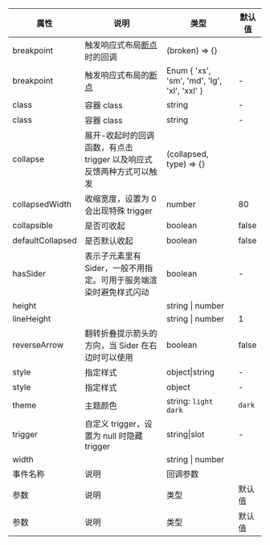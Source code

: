 属性 | 说明 | 类型 | 默认值 
------ | ------ | ------ | ---
| breakpoint | 触发响应式布局[断点](/components/grid#api)时的回调 | (broken) => {} |
| breakpoint | 触发响应式布局的[断点](/components/grid#API) | Enum { 'xs', 'sm', 'md', 'lg', 'xl', 'xxl' } | - |
| class | 容器 class | string | - |
| class | 容器 class | string | - |
| collapse | 展开-收起时的回调函数，有点击 trigger 以及响应式反馈两种方式可以触发 | (collapsed, type) => {} |
| collapsedWidth | 收缩宽度，设置为 0 会出现特殊 trigger | number | 80 |
| collapsible | 是否可收起 | boolean | false |
| defaultCollapsed | 是否默认收起 | boolean | false |
| hasSider | 表示子元素里有 Sider，一般不用指定。可用于服务端渲染时避免样式闪动 | boolean | - |
height||string \| number|
lineHeight||string \| number|1
| reverseArrow | 翻转折叠提示箭头的方向，当 Sider 在右边时可以使用 | boolean | false |
| style | 指定样式 | object\|string | - |
| style | 指定样式 | object | - |
| theme | 主题颜色 | string: `light` `dark` | `dark` |
| trigger | 自定义 trigger，设置为 null 时隐藏 trigger | string\|slot | - |
width||string \| number|
| 事件名称 | 说明 | 回调参数 |
| 参数 | 说明 | 类型 | 默认值 |
| 参数 | 说明 | 类型 | 默认值 |